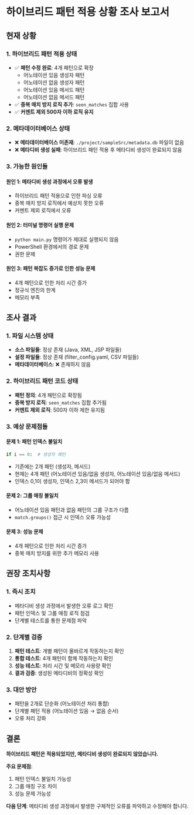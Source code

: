 # 하이브리드 패턴 적용 상황 조사 보고서

## 현재 상황

### 1. 하이브리드 패턴 적용 상태
- ✅ **패턴 수정 완료**: 4개 패턴으로 확장
  - 어노테이션 있음 생성자 패턴
  - 어노테이션 없음 생성자 패턴  
  - 어노테이션 있음 메서드 패턴
  - 어노테이션 없음 메서드 패턴
- ✅ **중복 매치 방지 로직 추가**: `seen_matches` 집합 사용
- ✅ **커멘트 제외 500자 이하 로직 유지**

### 2. 메타데이터베이스 상태
- ❌ **메타데이터베이스 미존재**: `./project/sampleSrc/metadata.db` 파일이 없음
- ❌ **메타디비 생성 실패**: 하이브리드 패턴 적용 후 메타디비 생성이 완료되지 않음

### 3. 가능한 원인들

#### 원인 1: 메타디비 생성 과정에서 오류 발생
- 하이브리드 패턴 적용으로 인한 파싱 오류
- 중복 매치 방지 로직에서 예상치 못한 오류
- 커멘트 제외 로직에서 오류

#### 원인 2: 터미널 명령어 실행 문제
- `python main.py` 명령어가 제대로 실행되지 않음
- PowerShell 환경에서의 경로 문제
- 권한 문제

#### 원인 3: 패턴 복잡도 증가로 인한 성능 문제
- 4개 패턴으로 인한 처리 시간 증가
- 정규식 엔진의 한계
- 메모리 부족

## 조사 결과

### 1. 파일 시스템 상태
- **소스 파일들**: 정상 존재 (Java, XML, JSP 파일들)
- **설정 파일들**: 정상 존재 (filter_config.yaml, CSV 파일들)
- **메타데이터베이스**: ❌ 존재하지 않음

### 2. 하이브리드 패턴 코드 상태
- **패턴 정의**: 4개 패턴으로 확장됨
- **중복 방지 로직**: `seen_matches` 집합 추가됨
- **커멘트 제외 로직**: 500자 이하 제한 유지됨

### 3. 예상 문제점들

#### 문제 1: 패턴 인덱스 불일치
```python
if i == 0:  # 생성자 패턴
```
- 기존에는 2개 패턴 (생성자, 메서드)
- 현재는 4개 패턴 (어노테이션 있음/없음 생성자, 어노테이션 있음/없음 메서드)
- 인덱스 0,1이 생성자, 인덱스 2,3이 메서드가 되어야 함

#### 문제 2: 그룹 매칭 불일치
- 어노테이션 있음 패턴과 없음 패턴의 그룹 구조가 다름
- `match.groups()` 접근 시 인덱스 오류 가능성

#### 문제 3: 성능 문제
- 4개 패턴으로 인한 처리 시간 증가
- 중복 매치 방지를 위한 추가 메모리 사용

## 권장 조치사항

### 1. 즉시 조치
- 메타디비 생성 과정에서 발생한 오류 로그 확인
- 패턴 인덱스 및 그룹 매칭 로직 점검
- 단계별 테스트를 통한 문제점 파악

### 2. 단계별 검증
1. **패턴 테스트**: 개별 패턴이 올바르게 작동하는지 확인
2. **통합 테스트**: 4개 패턴이 함께 작동하는지 확인
3. **성능 테스트**: 처리 시간 및 메모리 사용량 확인
4. **결과 검증**: 생성된 메타디비의 정확성 확인

### 3. 대안 방안
- 패턴을 2개로 단순화 (어노테이션 처리 통합)
- 단계별 패턴 적용 (어노테이션 있음 → 없음 순서)
- 오류 처리 강화

## 결론

**하이브리드 패턴은 적용되었지만, 메타디비 생성이 완료되지 않았습니다.**

**주요 문제점**:
1. 패턴 인덱스 불일치 가능성
2. 그룹 매칭 구조 차이
3. 성능 문제 가능성

**다음 단계**: 메타디비 생성 과정에서 발생한 구체적인 오류를 파악하고 수정해야 합니다.
